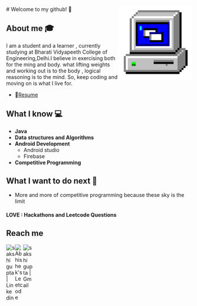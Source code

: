
<img align="right" alt="GIF" src="https://github.com/deut-erium/deut-erium/blob/master/assets/computer.gif?raw=1" width="200vw" />
# Welcome to my github! 👋

## About me :mortar_board:
I am a student and a learner , currently studying at Bharati Vidyapeeth College of Engineering,Delhi.I believe in exercising both for the ming and body. what lifting weights and working out is to the body , logical reasoning is to the mind. So, keep coding and moving on is what I live for.
- 📝[Resume](https://drive.google.com/file/d/1xK5qF6nP2W2lbL3Zpgvby_jY2erXSGgy/view?usp=sharing)
 
 ## What I know :computer:
- **Java**
- **Data structures and Algorithms**
- **Android Development**
  - Android studio
  - Firebase
- **Competitive Programming**

## What I want to do next :thinking:
- More and more of competitive programming because these sky is the limit
#### LOVE : Hackathons and Leetcode Questions
## Reach me 
<a href="https://www.linkedin.com/in/sakshi-gupta-16a0b5170/">
    <img align="left" alt="sakshi gupta | Linkedin" width="24px" src="https://github.com/TheDudeThatCode/TheDudeThatCode/blob/master/Assets/Linkedin.svg" />
  </a>
  <a href="https://leetcode.com/sakshigupta1102">
  <img align="left" alt="Abhishek's Leetcode" width="22px" src="https://cdn.jsdelivr.net/npm/simple-icons@v3/icons/leetcode.svg" />
</a>
  <a href="mailto:sakshisg2000@gmail.com">
    <img align="left" alt="sakshi gupta | Gmail" width="26px" src="https://github.com/TheDudeThatCode/TheDudeThatCode/blob/master/Assets/Gmail.svg" />
  </a>
